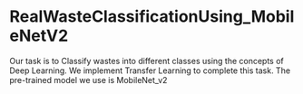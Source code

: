 # RealWasteClassificationUsing_MobileNetV2
Our task is to Classify wastes into different classes using the concepts of Deep Learning.
We implement Transfer Learning to complete this task.
The pre-trained model we use is MobileNet_v2
